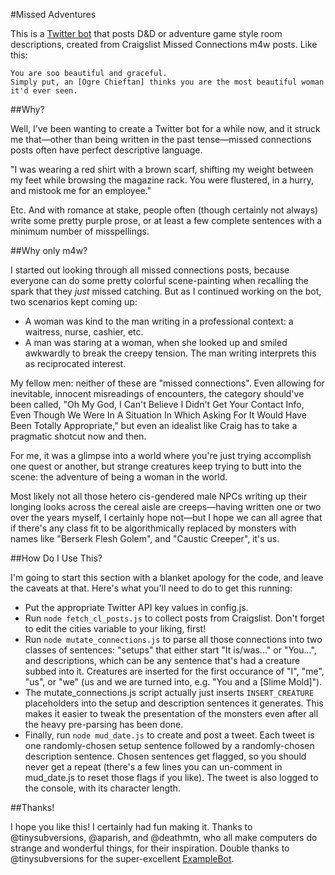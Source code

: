 #Missed Adventures

This is a [Twitter bot](https://twitter.com/MssdAdvntrs) that posts D&D or adventure game style room descriptions, created from Craigslist Missed Connections m4w posts. Like this:

```
You are soo beautiful and graceful.
Simply put, an [Ogre Chieftan] thinks you are the most beautiful woman it'd ever seen.
```

##Why?

Well, I've been wanting to create a Twitter bot for a while now, and it struck me that—other than being written in the past tense—missed connections posts often have perfect descriptive language. 

"I was wearing a red shirt with a brown scarf, shifting my weight between my feet while browsing the magazine rack. You were flustered, in a hurry, and mistook me for an employee."

Etc. And with romance at stake, people often (though certainly not always) write some pretty purple prose, or at least a few complete sentences with a minimum number of misspellings.

##Why only m4w?

I started out looking through all missed connections posts, because everyone can do some pretty colorful scene-painting when recalling the spark that they *just* missed catching. But as I continued working on the bot, two scenarios kept coming up:

* A woman was kind to the man writing in a professional context: a waitress, nurse, cashier, etc.
* A man was staring at a woman, when she looked up and smiled awkwardly to break the creepy tension. The man writing interprets this as reciprocated interest.

My fellow men: neither of these are "missed connections". Even allowing for inevitable, innocent misreadings of encounters, the category should've been called, "Oh My God, I Can't Believe I Didn't Get Your Contact Info, Even Though We Were In A Situation In Which Asking For It Would Have Been Totally Appropriate," but even an idealist like Craig has to take a pragmatic shotcut now and then. 

For me, it was a glimpse into a world where you're just trying accomplish one quest or another, but strange creatures keep trying to butt into the scene: the adventure of being a woman in the world.

Most likely not all those hetero cis-gendered male NPCs writing up their longing looks across the cereal aisle are creeps—having written one or two over the years myself, I certainly hope not—but I hope we can all agree that if there's any class fit to be algorithmically replaced by monsters with names like "Berserk Flesh Golem", and "Caustic Creeper", it's us.

##How Do I Use This?

I'm going to start this section with a blanket apology for the code, and leave the caveats at that. Here's what you'll need to do to get this running:

* Put the appropriate Twitter API key values in config.js.
* Run `node fetch_cl_posts.js` to collect posts from Craigslist. Don't forget to edit the cities variable to your liking, first!
* Run `node mutate_connections.js` to parse all those connections into two classes of sentences: "setups" that either start "It is/was..." or "You...", and descriptions, which can be any sentence that's had a creature subbed into it. Creatures are inserted for the first occurance of "I", "me", "us", or "we" (us and we are turned into, e.g. "You and a [Slime Mold]").
* The mutate_connections.js script actually just inserts `INSERT_CREATURE` placeholders into the setup and description sentences it generates. This makes it easier to tweak the presentation of the monsters even after all the heavy pre-parsing has been done.
* Finally, run `node mud_date.js` to create and post a tweet. Each tweet is one randomly-chosen setup sentence followed by a randomly-chosen description sentence. Chosen sentences get flagged, so you should never get a repeat (there's a few lines you can un-comment in mud_date.js to reset those flags if you like). The tweet is also logged to the console, with its character length.

##Thanks!

I hope you like this! I certainly had fun making it. Thanks to @tinysubversions, @aparish, and @deathmtn, who all make computers do strange and wonderful things, for their inspiration. Double thanks to @tinysubversions for the super-excellent [ExampleBot](https://github.com/dariusk/examplebot/).